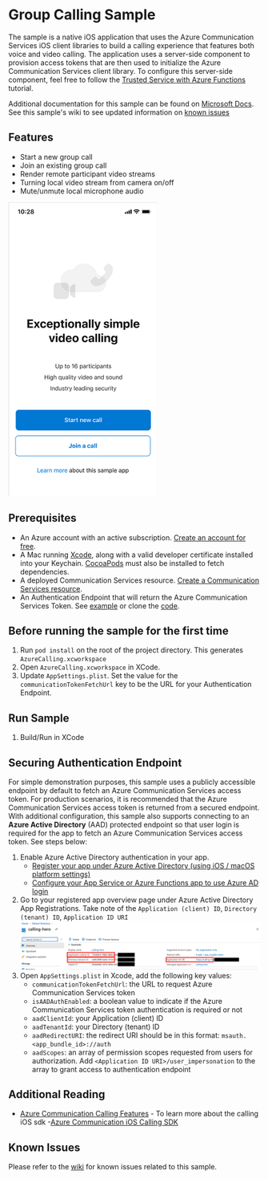# Group Calling Sample

The sample is a native iOS application that uses the Azure Communication Services iOS client libraries to build a calling experience that features both voice and video calling. The application uses a server-side component to provision access tokens that are then used to initialize the Azure Communication Services client library. To configure this server-side component, feel free to follow the [Trusted Service with Azure Functions](https://docs.microsoft.com/azure/communication-services/tutorials/trusted-service-tutorial) tutorial.

Additional documentation for this sample can be found on [Microsoft Docs](https://docs.microsoft.com/en-us/azure/communication-services/samples/calling-hero-sample?pivots=platform-ios). See this sample's wiki to see updated information on [known issues](https://github.com/Azure-Samples/communication-services-ios-calling-hero/wiki/Known-Issues)

## Features

- Start a new group call
- Join an existing group call
- Render remote participant video streams
- Turning local video stream from camera on/off
- Mute/unmute local microphone audio

![Homepage](./docs/images/landing-page-ios.png)

## Prerequisites

- An Azure account with an active subscription. [Create an account for free](https://azure.microsoft.com/free/?WT.mc_id=A261C142F).
- A Mac running [Xcode](https://go.microsoft.com/fwLink/p/?LinkID=266532), along with a valid developer certificate installed into your Keychain. [CocoaPods](https://cocoapods.org/) must also be installed to fetch dependencies.
- A deployed Communication Services resource. [Create a Communication Services resource](https://docs.microsoft.com/azure/communication-services/quickstarts/create-communication-resource).
- An Authentication Endpoint that will return the Azure Communication Services Token. See [example](https://docs.microsoft.com/azure/communication-services/tutorials/trusted-service-tutorial) or clone the [code](https://github.com/Azure-Samples/communication-services-javascript-quickstarts/tree/main/trusted-authentication-service).

## Before running the sample for the first time

1. Run `pod install` on the root of the project directory. This generates `AzureCalling.xcworkspace`
2. Open `AzureCalling.xcworkspace` in XCode.
3. Update `AppSettings.plist`. Set the value for the `communicationTokenFetchUrl` key to be the URL for your Authentication Endpoint.

## Run Sample

1. Build/Run in XCode

## Securing Authentication Endpoint

For simple demonstration purposes, this sample uses a publicly accessible endpoint by default to fetch an Azure Communication Services access token. For production scenarios, it is recommended that the Azure Communication Services access token is returned from a secured endpoint.  
With additional configuration, this sample also supports connecting to an **Azure Active Directory** (AAD) protected endpoint so that user login is required for the app to fetch an Azure Communication Services access token. See steps below:

1. Enable Azure Active Directory authentication in your app.
   - [Register your app under Azure Active Directory (using iOS / macOS platform settings)](https://docs.microsoft.com/azure/active-directory/develop/tutorial-v2-ios)
   - [Configure your App Service or Azure Functions app to use Azure AD login](https://docs.microsoft.com/azure/app-service/configure-authentication-provider-aad)
2. Go to your registered app overview page under Azure Active Directory App Registrations. Take note of the `Application (client) ID`, `Directory (tenant) ID`, `Application ID URI`
   ![Azure Active Directory Configuration](./docs/images/aadOverview.png)
3. Open `AppSettings.plist` in Xcode, add the following key values:
   - `communicationTokenFetchUrl`: the URL to request Azure Communication Services token
   - `isAADAuthEnabled`: a boolean value to indicate if the Azure Communication Services token authentication is required or not
   - `aadClientId`: your Application (client) ID
   - `aadTenantId`: your Directory (tenant) ID
   - `aadRedirectURI`: the redirect URI should be in this format: `msauth.<app_bundle_id>://auth`
   - `aadScopes`: an array of permission scopes requested from users for authorization. Add `<Application ID URI>/user_impersonation` to the array to grant access to authentication endpoint

## Additional Reading

- [Azure Communication Calling Features](https://docs.microsoft.com/azure/communication-services/concepts/voice-video-calling/calling-sdk-features) - To learn more about the calling iOS sdk
-[Azure Communication iOS Calling SDK](https://github.com/Azure/Communication/releases/)

## Known Issues

Please refer to the [wiki](https://github.com/Azure-Samples/communication-services-ios-calling-hero/wiki/Known-Issues) for known issues related to this sample.
